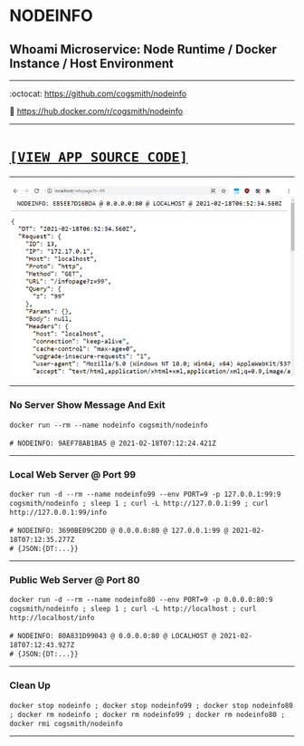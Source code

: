 # NODEINFO

## Whoami Microservice: Node Runtime / Docker Instance / Host Environment

---

:octocat: https://github.com/cogsmith/nodeinfo

🐳 https://hub.docker.com/r/cogsmith/nodeinfo

---

<h1><code><a href='../../blob/main/app.js'>[VIEW APP SOURCE CODE]</a></code></h1>

---

![SCREENSHOT](https://raw.githubusercontent.com/cogsmith/nodeinfo/master/screenshot.png "SCREENSHOT")

---
### No Server Show Message And Exit

~~~
docker run --rm --name nodeinfo cogsmith/nodeinfo

# NODEINFO: 9AEF78AB1BA5 @ 2021-02-18T07:12:24.421Z
~~~

---

### Local Web Server @ Port 99

~~~
docker run -d --rm --name nodeinfo99 --env PORT=9 -p 127.0.0.1:99:9 cogsmith/nodeinfo ; sleep 1 ; curl -L http://127.0.0.1:99 ; curl http://127.0.0.1:99/info

# NODEINFO: 3690BE09C2DD @ 0.0.0.0:80 @ 127.0.0.1:99 @ 2021-02-18T07:12:35.277Z
# {JSON:{DT:...}}
~~~

---

### Public Web Server @ Port 80

~~~
docker run -d --rm --name nodeinfo80 --env PORT=9 -p 0.0.0.0:80:9 cogsmith/nodeinfo ; sleep 1 ; curl -L http://localhost ; curl http://localhost/info

# NODEINFO: 80A831D99043 @ 0.0.0.0:80 @ LOCALHOST @ 2021-02-18T07:12:43.927Z
# {JSON:{DT:...}}
~~~

---

### Clean Up

~~~
docker stop nodeinfo ; docker stop nodeinfo99 ; docker stop nodeinfo80 ; docker rm nodeinfo ; docker rm nodeinfo99 ; docker rm nodeinfo80 ; docker rmi cogsmith/nodeinfo
~~~

---